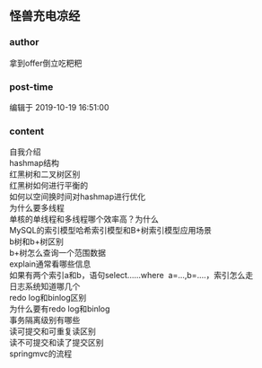## 怪兽充电凉经
### author 
拿到offer倒立吃粑粑
### post-time 

编辑于  2019-10-19 16:51:00
### content 
<div class="post-topic-des nc-post-content">
 <div>
  自我介绍
 </div>
 <div>
  hashmap结构
 </div>
 <div>
  红黑树和二叉树区别
 </div>
 <div>
  红黑树如何进行平衡的
 </div>
 <div>
  如何以空间换时间对hashmap进行优化
 </div>
 <div>
  为什么要多线程
 </div>
 <div>
  单核的单线程和多线程哪个效率高？为什么
 </div>
 <div>
  MySQL的索引模型哈希索引模型和B+树索引模型应用场景
 </div>
 <div>
  b树和b+树区别
 </div>
 <div>
  b+树怎么查询一个范围数据
 </div>
 <div>
  explain通常看哪些信息
 </div>
 <div>
  如果有两个索引a和b，语句select......where  a=...,b=....，索引怎么走
 </div>
 <div>
  日志系统知道哪几个
 </div>
 <div>
  redo log和binlog区别
 </div>
 <div>
  为什么要有redo log和binlog
 </div>
 <div>
  事务隔离级别有哪些
 </div>
 <div>
  读可提交和可重复读区别
 </div>
 <div>
  读不可提交和读了提交区别
 </div>
 <div>
  springmvc的流程
 </div>
 <div>
  <br/>
 </div>
</div>
